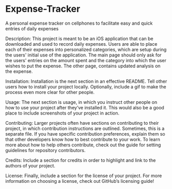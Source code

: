 # Expense-Tracker
A personal expense tracker on cellphones to facilitate easy and quick entries of daily expenses

Description: This project is meant to be an iOS application that can be downloaded and used to record daily expenses. Users are able to place each of their expenses into personalized categories, which are setup during the users' initial use of the application. The main page should only ask for the users' entries on the amount spent and the category into which the user wishes to put the expense. The other page, contains updated analysis on the expense.

Installation: Installation is the next section in an effective README. Tell other users how to install your project locally. Optionally, include a gif to make the process even more clear for other people.

Usage: The next section is usage, in which you instruct other people on how to use your project after they’ve installed it. This would also be a good place to include screenshots of your project in action.

Contributing: Larger projects often have sections on contributing to their project, in which contribution instructions are outlined. Sometimes, this is a separate file. If you have specific contribution preferences, explain them so that other developers know how to best contribute to your work. To learn more about how to help others contribute, check out the guide for setting guidelines for repository contributors.

Credits: Include a section for credits in order to highlight and link to the authors of your project.

License: Finally, include a section for the license of your project. For more information on choosing a license, check out GitHub’s licensing guide!

